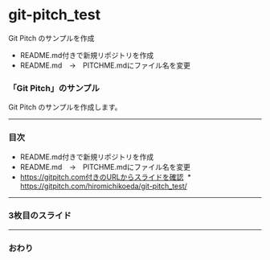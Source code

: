 # git-pitch_test
Git Pitch のサンプルを作成

- README.md付きで新規リポジトリを作成
- README.md　→　PITCHME.mdにファイル名を変更



### 「Git Pitch」のサンプル


Git Pitch のサンプルを作成します。


---


### 目次
- README.md付きで新規リポジトリを作成
- README.md　→　PITCHME.mdにファイル名を変更
- https://gitpitch.com付きのURLからスライドを確認
  * https://gitpitch.com/hiromichikoeda/git-pitch_test/


---


### 3枚目のスライド


---


### おわり
